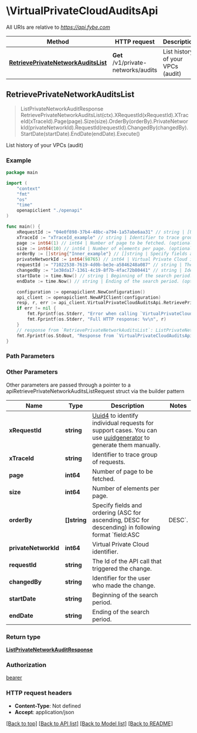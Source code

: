 # \VirtualPrivateCloudAuditsApi

All URIs are relative to *https://api.fybe.com*

Method | HTTP request | Description
------------- | ------------- | -------------
[**RetrievePrivateNetworkAuditsList**](VirtualPrivateCloudAuditsApi.md#RetrievePrivateNetworkAuditsList) | **Get** /v1/private-networks/audits | List history of your VPCs (audit)



## RetrievePrivateNetworkAuditsList

> ListPrivateNetworkAuditResponse RetrievePrivateNetworkAuditsList(ctx).XRequestId(xRequestId).XTraceId(xTraceId).Page(page).Size(size).OrderBy(orderBy).PrivateNetworkId(privateNetworkId).RequestId(requestId).ChangedBy(changedBy).StartDate(startDate).EndDate(endDate).Execute()

List history of your VPCs (audit)



### Example

```go
package main

import (
    "context"
    "fmt"
    "os"
    "time"
    openapiclient "./openapi"
)

func main() {
    xRequestId := "04e0f898-37b4-48bc-a794-1a57abe6aa31" // string | [Uuid4](https://en.wikipedia.org/wiki/Universally_unique_identifier#Version_4_(random)) to identify individual requests for support cases. You can use [uuidgenerator](https://www.uuidgenerator.net/version4) to generate them manually.
    xTraceId := "xTraceId_example" // string | Identifier to trace group of requests. (optional)
    page := int64(1) // int64 | Number of page to be fetched. (optional)
    size := int64(10) // int64 | Number of elements per page. (optional)
    orderBy := []string{"Inner_example"} // []string | Specify fields and ordering (ASC for ascending, DESC for descending) in following format `field:ASC|DESC`. (optional)
    privateNetworkId := int64(98765) // int64 | Virtual Private Cloud identifier. (optional)
    requestId := "71022538-7619-4d0b-be3e-a5846248a087" // string | The Id of the API call that triggered the change. (optional)
    changedBy := "1e38da17-1361-4c19-8f7b-4fac72b80441" // string | Identifier for the user who made the change. (optional)
    startDate := time.Now() // string | Beginning of the search period. (optional)
    endDate := time.Now() // string | Ending of the search period. (optional)

    configuration := openapiclient.NewConfiguration()
    api_client := openapiclient.NewAPIClient(configuration)
    resp, r, err := api_client.VirtualPrivateCloudAuditsApi.RetrievePrivateNetworkAuditsList(context.Background()).XRequestId(xRequestId).XTraceId(xTraceId).Page(page).Size(size).OrderBy(orderBy).PrivateNetworkId(privateNetworkId).RequestId(requestId).ChangedBy(changedBy).StartDate(startDate).EndDate(endDate).Execute()
    if err != nil {
        fmt.Fprintf(os.Stderr, "Error when calling `VirtualPrivateCloudAuditsApi.RetrievePrivateNetworkAuditsList``: %v\n", err)
        fmt.Fprintf(os.Stderr, "Full HTTP response: %v\n", r)
    }
    // response from `RetrievePrivateNetworkAuditsList`: ListPrivateNetworkAuditResponse
    fmt.Fprintf(os.Stdout, "Response from `VirtualPrivateCloudAuditsApi.RetrievePrivateNetworkAuditsList`: %v\n", resp)
}
```

### Path Parameters



### Other Parameters

Other parameters are passed through a pointer to a apiRetrievePrivateNetworkAuditsListRequest struct via the builder pattern


Name | Type | Description  | Notes
------------- | ------------- | ------------- | -------------
 **xRequestId** | **string** | [Uuid4](https://en.wikipedia.org/wiki/Universally_unique_identifier#Version_4_(random)) to identify individual requests for support cases. You can use [uuidgenerator](https://www.uuidgenerator.net/version4) to generate them manually. | 
 **xTraceId** | **string** | Identifier to trace group of requests. | 
 **page** | **int64** | Number of page to be fetched. | 
 **size** | **int64** | Number of elements per page. | 
 **orderBy** | **[]string** | Specify fields and ordering (ASC for ascending, DESC for descending) in following format &#x60;field:ASC|DESC&#x60;. | 
 **privateNetworkId** | **int64** | Virtual Private Cloud identifier. | 
 **requestId** | **string** | The Id of the API call that triggered the change. | 
 **changedBy** | **string** | Identifier for the user who made the change. | 
 **startDate** | **string** | Beginning of the search period. | 
 **endDate** | **string** | Ending of the search period. | 

### Return type

[**ListPrivateNetworkAuditResponse**](ListPrivateNetworkAuditResponse.md)

### Authorization

[bearer](../README.md#bearer)

### HTTP request headers

- **Content-Type**: Not defined
- **Accept**: application/json

[[Back to top]](#) [[Back to API list]](../README.md#documentation-for-api-endpoints)
[[Back to Model list]](../README.md#documentation-for-models)
[[Back to README]](../README.md)

